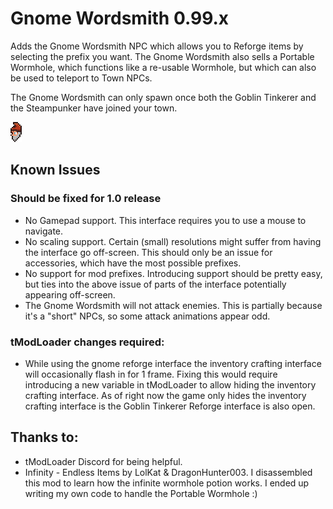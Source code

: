 # Gnome Wordsmith 0.99.x

Adds the Gnome Wordsmith NPC which allows you to Reforge items by selecting the prefix you want.
The Gnome Wordsmith also sells a Portable Wormhole, which functions like a re-usable Wormhole, but which can also be used to teleport to Town NPCs.

The Gnome Wordsmith can only spawn once both the Goblin Tinkerer and the Steampunker have joined your town.

![Image of Gnome Wordsmith's Head](NPCs/GnomeWordsmithNPC_Head.png)

## Known Issues

### Should be fixed for 1.0 release

- No Gamepad support. This interface requires you to use a mouse to navigate.
- No scaling support. Certain (small) resolutions might suffer from having the interface go off-screen. This should only be an issue for accessories, which have the most possible prefixes.
- No support for mod prefixes. Introducing support should be pretty easy, but ties into the above issue of parts of the interface potentially appearing off-screen.
- The Gnome Wordsmith will not attack enemies. This is partially because it's a "short" NPCs, so some attack animations appear odd.

### tModLoader changes required:

- While using the gnome reforge interface the inventory crafting interface will occasionally flash in for 1 frame. Fixing this would require introducing a new variable in tModLoader to allow hiding the inventory crafting interface. As of right now the game only hides the inventory crafting interface is the Goblin Tinkerer Reforge interface is also open.

## Thanks to:

- tModLoader Discord for being helpful.
- Infinity - Endless Items by LolKat & DragonHunter003. I disassembled this mod to learn how the infinite wormhole potion works. I ended up writing my own code to handle the Portable Wormhole :)
